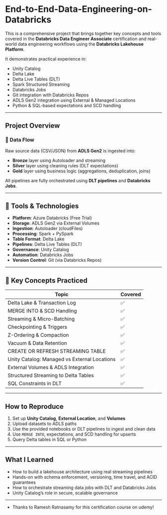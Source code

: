 # End-to-End-Data-Engineering-on-Databricks


This is a comprehensive project that brings together key concepts and tools covered in the **Databricks Data Engineer Associate** certification and real-world data engineering workflows using the **Databricks Lakehouse Platform**.

It demonstrates practical experience in:

- Unity Catalog
- Delta Lake
- Delta Live Tables (DLT)
- Spark Structured Streaming
- Databricks Jobs
- Git integration with Databricks Repos
- ADLS Gen2 integration using External & Managed Locations
- Python & SQL-based expectations and SCD handling

---

##  Project Overview

### 📂 Data Flow
Raw source data (CSV/JSON) from **ADLS Gen2** is ingested into:

- **Bronze** layer using Autoloader and streaming
- **Silver** layer using cleaning rules (DLT expectations)
- **Gold** layer using business logic (aggregations, deduplication, joins)

All pipelines are fully orchestrated using **DLT pipelines** and **Databricks Jobs**.

---

## 🔧 Tools & Technologies

- **Platform**: Azure Databricks (Free Trial)
- **Storage**: ADLS Gen2 via External Volumes
- **Ingestion**: Autoloader (cloudFiles)
- **Processing**: Spark + PySpark
- **Table Format**: Delta Lake
- **Pipelines**: Delta Live Tables (DLT)
- **Governance**: Unity Catalog
- **Automation**: Databricks Jobs
- **Version Control**: Git (via Databricks Repos)

---

## 📌 Key Concepts Practiced

| Topic                      | Covered |
|---------------------------|---------|
| Delta Lake & Transaction Log | ✅     |
| MERGE INTO & SCD Handling     | ✅     |
| Streaming & Micro-Batching    | ✅     |
| Checkpointing & Triggers     | ✅     |
| Z-Ordering & Compaction      | ✅     |
| Vacuum & Data Retention      | ✅     |
| CREATE OR REFRESH STREAMING TABLE | ✅ |
| Unity Catalog: Managed vs External Locations | ✅ |
| External Volumes & ADLS Integration | ✅ |
| Structured Streaming to Delta Tables | ✅ |
| SQL Constraints in DLT       | ✅     |

---

##  How to Reproduce

1. Set up **Unity Catalog**, **External Location**, and **Volumes**
2. Upload datasets to ADLS paths
3. Use the provided notebooks or DLT pipelines to ingest and clean data
4. Use `MERGE INTO`, expectations, and SCD handling for upserts
5. Query Delta tables in SQL or Python

---

##  What I Learned

- How to build a lakehouse architecture using real streaming pipelines
- Hands-on with schema enforcement, versioning, time travel, and ACID guarantees
- How to orchestrate streaming data jobs with DLT and Databricks Jobs
- Unity Catalog’s role in secure, scalable governance

---
- Thanks to Ramesh Ratnasamy for this certification course on udemy!


